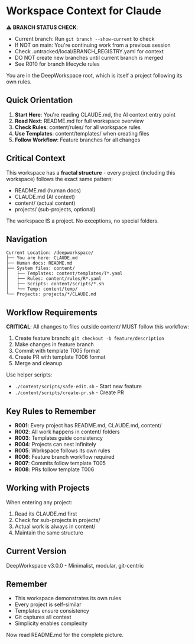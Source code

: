 # Workspace Context for Claude

<!-- This file follows template @content/templates/T003 -->

<!-- BRANCH CHECK START -->
⚠️ **BRANCH STATUS CHECK**: 
- Current branch: Run `git branch --show-current` to check
- If NOT on main: You're continuing work from a previous session
- Check .untracked/local/BRANCH_REGISTRY.yaml for context
- DO NOT create new branches until current branch is merged
- See R010 for branch lifecycle rules
<!-- BRANCH CHECK END -->

You are in the DeepWorkspace root, which is itself a project following its own rules.

## Quick Orientation

1. **Start Here**: You're reading CLAUDE.md, the AI context entry point
2. **Read Next**: README.md for full workspace overview  
3. **Check Rules**: content/rules/ for all workspace rules
4. **Use Templates**: content/templates/ when creating files
5. **Follow Workflow**: Feature branches for all changes

## Critical Context

This workspace has a **fractal structure** - every project (including this workspace) follows the exact same pattern:
- README.md (human docs)
- CLAUDE.md (AI context) 
- content/ (actual content)
- projects/ (sub-projects, optional)

The workspace IS a project. No exceptions, no special folders.

## Navigation

```
Current Location: /deepworkspace/
├── You are here: CLAUDE.md
├── Human docs: README.md
├── System files: content/
│   ├── Templates: content/templates/T*.yaml
│   ├── Rules: content/rules/R*.yaml
│   ├── Scripts: content/scripts/*.sh
│   └── Temp: content/temp/
└── Projects: projects/*/CLAUDE.md
```

## Workflow Requirements

**CRITICAL**: All changes to files outside content/ MUST follow this workflow:

1. Create feature branch: `git checkout -b feature/description`
2. Make changes in feature branch
3. Commit with template T005 format
4. Create PR with template T006 format
5. Merge and cleanup

Use helper scripts:
- `./content/scripts/safe-edit.sh` - Start new feature
- `./content/scripts/create-pr.sh` - Create PR

## Key Rules to Remember

- **R001**: Every project has README.md, CLAUDE.md, content/
- **R002**: All work happens in content/ folders
- **R003**: Templates guide consistency
- **R004**: Projects can nest infinitely
- **R005**: Workspace follows its own rules
- **R006**: Feature branch workflow required
- **R007**: Commits follow template T005
- **R008**: PRs follow template T006

## Working with Projects

When entering any project:
1. Read its CLAUDE.md first
2. Check for sub-projects in projects/
3. Actual work is always in content/
4. Maintain the same structure

## Current Version

DeepWorkspace v3.0.0 - Minimalist, modular, git-centric

## Remember

- This workspace demonstrates its own rules
- Every project is self-similar
- Templates ensure consistency
- Git captures all context
- Simplicity enables complexity

Now read README.md for the complete picture.
